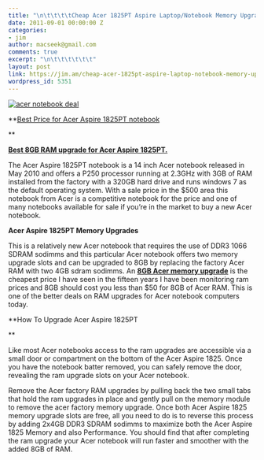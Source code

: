 ```yaml
---
title: "\n\t\t\t\tCheap Acer 1825PT Aspire Laptop/Notebook Memory Upgrades\t\t"
date: 2011-09-01 00:00:00 Z
categories:
- jim
author: macseek@gmail.com
comments: true
excerpt: "\n\t\t\t\t\t\t"
layout: post
link: https://jim.am/cheap-acer-1825pt-aspire-laptop-notebook-memory-upgrades/
wordpress_id: 5351
---
```


[![acer notebook deal](http://www.jim.am/wp-content/uploads/2011/09/Screen-Shot-2011-09-01-at-9.24.37-AM.png)](http://www.amazon.com/gp/product/B003JD3W1Y/ref=as_li_ss_tl?ie=UTF8&tag=ramseeker-20&linkCode=as2&camp=217145&creative=399369&creativeASIN=B003JD3W1Y)




**[Best Price for Acer Aspire 1825PT notebook](http://www.amazon.com/gp/product/B003JD3W1Y/ref=as_li_ss_tl?ie=UTF8&tag=ramseeker-20&linkCode=as2&camp=217145&creative=399369&creativeASIN=B003JD3W1Y)




**




**[Best 8GB RAM upgrade for Acer Aspire 1825PT. ](http://www.tkqlhce.com/click-1548159-10273954?url=http%3A%2F%2Fwww.crucial.com%2Fstore%2Faffiliateredirect.asp%3Fimodule%3DCT2KIT51264BC1339%26aid%3D10273954%26cid%3D777292%26subid%3D890%26PRS%3Duscj&cjsku=CT2KIT51264BC1339)**




The Acer Aspire 1825PT notebook is a 14 inch Acer notebook released in May 2010 and offers a P250 processor running at 2.3GHz with 3GB of RAM installed from the factory with a 320GB hard drive and runs windows 7 as the default operating system. With a sale price in the $500 area this notebook from Acer is a competitive notebook for the price and one of many notebooks available for sale if you’re in the market to buy a new Acer notebook.




**Acer Aspire 1825PT Memory Upgrades**




This is a relatively new Acer notebook that requires the use of DDR3 1066 SDRAM sodimms and this particular Acer notebook offers two memory upgrade slots and can be upgraded to 8GB by replacing the factory Acer RAM with two 4GB sdram sodimms. An **[8GB Acer memory upgrade](http://www.tkqlhce.com/click-1548159-10273954?url=http%3A%2F%2Fwww.crucial.com%2Fstore%2Faffiliateredirect.asp%3Fimodule%3DCT2KIT51264BC1339%26aid%3D10273954%26cid%3D777292%26subid%3D890%26PRS%3Duscj&cjsku=CT2KIT51264BC1339)** is the cheapest price I have seen in the fifteen years I have been monitoring ram prices and 8GB should cost you less than $50 for 8GB of Acer RAM. This is one of the better deals on RAM upgrades for Acer notebook computers today.




**How To Upgrade Acer Aspire 1825PT




**




Like most Acer notebooks access to the ram upgrades are accessible via a small door or compartment on the bottom of the Acer Aspire 1825. Once you have the notebook batter removed, you can safely remove the door, revealing the ram upgrade slots on your Acer notebook.




Remove the Acer factory RAM upgrades by pulling back the two small tabs that hold the ram upgrades in place and gently pull on the memory module to remove the acer factory memory upgrade. Once both Acer Aspire 1825 memory upgrade slots are free, all you need to do is to reverse this process by adding 2x4GB DDR3 SDRAM sodimms to maximize both the Acer Aspire 1825 Memory and also Performance. You should find that after completing the ram upgrade your Acer notebook will run faster and smoother with the added 8GB of RAM.


		
